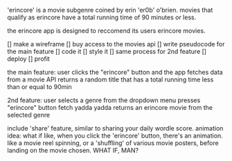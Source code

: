 'erincore' is a movie subgenre coined by erin 'er0b' o'brien. movies that qualify as erincore have a total running time of 90 minutes or less.

the erincore app is designed to reccomend its users erincore movies.

[] make a wireframe
[] buy access to the movies api
[] write pseudocode for the main feature
[] code it
[] style it
[] same process for 2nd feature
[] deploy
[] profit

the main feature:
user clicks the "erincore" button
and the app fetches data from a movie API
returns a random title that has a total running time less than or equal to 90min

2nd feature:
user selects a genre from the dropdown menu
presses "erincore" button
fetch yadda yadda
returns an erincore movie from the selected genre


include 'share' feature, similar to sharing your daily wordle score.
animation idea: what if like, when you click the 'erincore' button, there's an animation. like a movie reel spinning, or a 'shuffling' of various movie posters, before landing on the movie chosen. WHAT IF, MAN?